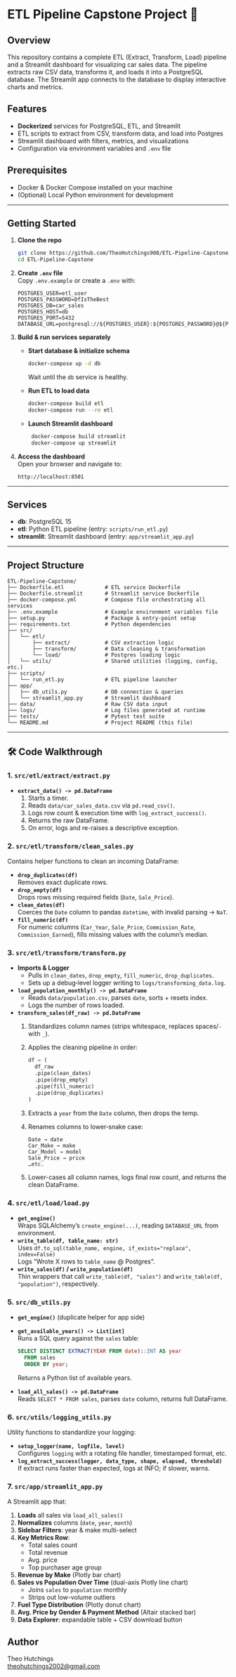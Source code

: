 # ETL Pipeline Capstone Project 🧀


## Overview

This repository contains a complete ETL (Extract, Transform, Load) pipeline and a Streamlit dashboard for visualizing car sales data. The pipeline extracts raw CSV data, transforms it, and loads it into a PostgreSQL database. The Streamlit app connects to the database to display interactive charts and metrics.

## Features

- **Dockerized** services for PostgreSQL, ETL, and Streamlit  
- ETL scripts to extract from CSV, transform data, and load into Postgres  
- Streamlit dashboard with filters, metrics, and visualizations  
- Configuration via environment variables and `.env` file  

## Prerequisites

- Docker & Docker Compose installed on your machine  
- (Optional) Local Python environment for development  

---

## Getting Started

1. **Clone the repo**

   ```bash
   git clone https://github.com/TheoHutchings908/ETL-Pipeline-Capstone.git
   cd ETL-Pipeline-Capstone
   ```

2. **Create `.env` file**  
   Copy `.env.example` or create a `.env` with:

   ```dotenv
   POSTGRES_USER=etl_user
   POSTGRES_PASSWORD=DfIsTheBest
   POSTGRES_DB=car_sales
   POSTGRES_HOST=db
   POSTGRES_PORT=5432
   DATABASE_URL=postgresql://${POSTGRES_USER}:${POSTGRES_PASSWORD}@${POSTGRES_HOST}:${POSTGRES_PORT}/${POSTGRES_DB}
   ```

3. **Build & run services separately**  

   - **Start database & initialize schema**  
  
     ```bash
     docker-compose up -d db
     ```

     Wait until the `db` service is healthy.

   - **Run ETL to load data**  

     ```bash
     docker-compose build etl
     docker-compose run --rm etl
     ```

   - **Launch Streamlit dashboard**  

     ```bash
      docker-compose build streamlit
      docker-compose up streamlit
     ```

4. **Access the dashboard**  
   Open your browser and navigate to:

   ```
   http://localhost:8501
   ```

---

## Services

- **db**: PostgreSQL 15  
- **etl**: Python ETL pipeline (entry: `scripts/run_etl.py`)  
- **streamlit**: Streamlit dashboard (entry: `app/streamlit_app.py`)  

---

## Project Structure

```
ETL-Pipeline-Capstone/
├── Dockerfile.etl             # ETL service Dockerfile
├── Dockerfile.streamlit       # Streamlit service Dockerfile
├── docker-compose.yml         # Compose file orchestrating all services
├── .env.example               # Example environment variables file
├── setup.py                   # Package & entry-point setup
├── requirements.txt           # Python dependencies
├── src/
│   └── etl/
│       ├── extract/           # CSV extraction logic
│       ├── transform/         # Data cleaning & transformation
│       └── load/              # Postgres loading logic
│   └── utils/                 # Shared utilities (logging, config, etc.)
├── scripts/
│   └── run_etl.py             # ETL pipeline launcher
├── app/
│   ├── db_utils.py            # DB connection & queries
│   └── streamlit_app.py       # Streamlit dashboard
├── data/                      # Raw CSV data input
├── logs/                      # Log files generated at runtime
├── tests/                     # Pytest test suite
└── README.md                  # Project README (this file)
```
---

## 🛠️ Code Walkthrough

### 1. `src/etl/extract/extract.py`

- **`extract_data() -> pd.DataFrame`**  
  1. Starts a timer.  
  2. Reads `data/car_sales_data.csv` via `pd.read_csv()`.  
  3. Logs row count & execution time with `log_extract_success()`.  
  4. Returns the raw DataFrame.  
  5. On error, logs and re-raises a descriptive exception.

### 2. `src/etl/transform/clean_sales.py`

Contains helper functions to clean an incoming DataFrame:

- **`drop_duplicates(df)`**  
  Removes exact duplicate rows.
- **`drop_empty(df)`**  
  Drops rows missing required fields (`Date`, `Sale_Price`).
- **`clean_dates(df)`**  
  Coerces the `Date` column to pandas `datetime`, with invalid parsing → `NaT`.
- **`fill_numeric(df)`**  
  For numeric columns (`Car_Year`, `Sale_Price`, `Commission_Rate`, `Commission_Earned`), fills missing values with the column’s median.

### 3. `src/etl/transform/transform.py`

- **Imports & Logger**  
  - Pulls in `clean_dates`, `drop_empty`, `fill_numeric`, `drop_duplicates`.  
  - Sets up a debug‐level logger writing to `logs/transforming_data.log`.
- **`load_population_monthly() -> pd.DataFrame`**  
  - Reads `data/population.csv`, parses `date`, sorts + resets index.  
  - Logs the number of rows loaded.
- **`transform_sales(df_raw) -> pd.DataFrame`**  
  1. Standardizes column names (strips whitespace, replaces spaces/`-` with `_`).  
  2. Applies the cleaning pipeline in order:  

     ```python
     df = (
       df_raw
       .pipe(clean_dates)
       .pipe(drop_empty)
       .pipe(fill_numeric)
       .pipe(drop_duplicates)
     )
     ```

  3. Extracts a `year` from the `Date` column, then drops the temp.  
  4. Renames columns to lower‐snake case:
  
     ```text
     Date → date
     Car_Make → make
     Car_Model → model
     Sale_Price → price
     …etc.
     ```

  5. Lower-cases all column names, logs final row count, and returns the clean DataFrame.

### 4. `src/etl/load/load.py`

- **`get_engine()`**  
  Wraps SQLAlchemy’s `create_engine(...)`, reading `DATABASE_URL` from environment.
- **`write_table(df, table_name: str)`**  
  Uses `df.to_sql(table_name, engine, if_exists="replace", index=False)`  
  Logs “Wrote X rows to `table_name` @ Postgres”.
- **`write_sales(df)` / `write_population(df)`**  
  Thin wrappers that call `write_table(df, "sales")` and `write_table(df, "population")`, respectively.

### 5. `src/db_utils.py`

- **`get_engine()`** (duplicate helper for app side)  
- **`get_available_years() -> List[int]`**  
  Runs a SQL query against the `sales` table:  

  ```sql
  SELECT DISTINCT EXTRACT(YEAR FROM date)::INT AS year
    FROM sales
    ORDER BY year;
  ```

  Returns a Python list of available years.
- **`load_all_sales() -> pd.DataFrame`**  
  Reads `SELECT * FROM sales`, parses `date` column, returns full DataFrame.

### 6. `src/utils/logging_utils.py`

Utility functions to standardize your logging:

- **`setup_logger(name, logfile, level)`**  
  Configures `logging` with a rotating file handler, timestamped format, etc.
- **`log_extract_success(logger, data_type, shape, elapsed, threshold)`**  
  If extract runs faster than expected, logs at INFO; if slower, warns.

### 7. `src/app/streamlit_app.py`

A Streamlit app that:

1. **Loads** all sales via `load_all_sales()`  
2. **Normalizes** columns (`date`, `year`, `month`)  
3. **Sidebar Filters**: year & make multi-select  
4. **Key Metrics Row**:  
   - Total sales count  
   - Total revenue  
   - Avg. price  
   - Top purchaser age group  
5. **Revenue by Make** (Plotly bar chart)  
6. **Sales vs Population Over Time** (dual-axis Plotly line chart)  
   - Joins `sales` to `population` monthly  
   - Strips out low-volume outliers  
7. **Fuel Type Distribution** (Plotly donut chart)  
8. **Avg. Price by Gender & Payment Method** (Altair stacked bar)  
9. **Data Explorer**: expandable table + CSV download button  


## Author

Theo Hutchings  
[theohutchings2002@gmail.com](mailto:theohutchings2002@gmail.com) 